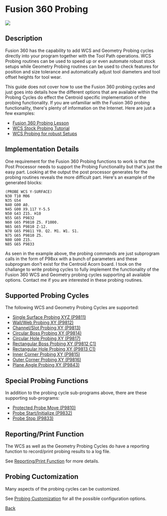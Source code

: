 # Fusion 360 Probing

![](/images/fp001.PNG)

## Description
Fusion 360 has the capability to add WCS and Geometry Probing cycles directly into your program together with the Tool Path operations. 
WCS Probing routines can be used to speed up or even automate robust stock setups while Geometry Probing routines can be used to check features for position and size tolerance and automatically adjust tool diameters and tool offset heights for tool wear.

This guide does not cover how to use the Fusion 360 probing cycles and just goes into details how the different options that are available within the Probing Cycles do effect the Centroid specific implementation of the probing functionality.
If you are unfamiliar with the Fusion 360 probing functionality, there's plenty of information on the Internet. Here are just a few examples:

* [Fusion 360 Probing Lesson](https://youtu.be/CGCSAOqCFjM) 
* [WCS Stock Probing Tutorial](https://youtu.be/STJ_m2lTEZ8)
* [WCS Probing for robust Setups](https://youtu.be/vZnPwe3ZqwE)

## Implementation Details
One requirement for the Fusion 360 Probing functions to work is that the Post Processor needs to support the Probing Functionality but that's just the easy part. 
Looking at the output the post processor generates for the probing routines reveals the more difficult part.
Here's an example of the generated blocks:

```
(PROBE WCS Y-SURFACE)
N30 T10 M06
N35 G54
N40 G00 A0.
N45 G00 X9.117 Y-5.5
N50 G43 Z15. H10
N55 G65 P9832
N60 G65 P9810 Z5. F1000.
N65 G65 P9810 Z-12.
N70 G65 P9811 Y0. Q2. M1. W1. S1.
N75 G65 P9810 Z5.
N80 G00 Z15.
N85 G65 P9833
```

As seen in the example above, the probing commands are just subprogram calls in the form of P98xx with a bunch of parameters and these subprogram don't exist for the Centroid Acorn board.
I took on the challange to write probing cycles to fully implement the functionality of the Fusion 360 WCS and Geometry probing cycles supporting all available options.
Contact me if you are interested in these probing routines.
 
## Supported Probing Cycles
The following WCS and Geometry Probing Cycles are supported:

* [Single Surface Probing XYZ (P9811)](ProbeSingleSurface.md)
* [Wall/Web Probing XY (P9812)](ProbeWall.md)
* [Channel/Slot Probing XY (P9813)](ProbeChannel.md)
* [Circular Boss Probing XY (P9814)](ProbeCircularBoss.md)
* [Circular Hole Probing XY (P9817)](ProbeCircularHole.md)
* [Rectangular Boss Probing XY (P9812 C1)](ProbeRectangularBoss.md)
* [Rectangular Hole Probing XY (P9813 C1)](ProbeRectangularHole.md)
* [Inner Corner Probing XY (P9815)](ProbeInnerCorner.md)
* [Outer Corner Probing XY (P9816)](ProbeOuterCorner.md)
* [Plane Angle Probing XY (P9843)](ProbeAngle.md)

## Special Probing Functions
In addition to the probing cycle sub-programs above, there are these supporting sub-programs:

* [Protected Probe Move (P9810)](ProbeProtectedMove.md)
* [Probe Start/Initialize (P9832)](ProbeInitialize.md)
* [Probe Stop (P9833)](ProbeStop.md)

## Reporting/Print Function
The WCS as well as the Geometry Probing Cycles do have a reporting function to record/print probing results to a log file.

See [Reporting/Print Function](ProbeReporting.md) for more details.  

## Probing Cuctomization
Many aspects of the probing cycles can be customized.

See [Probing Customization](ProbeCustomization.md) for all the possible configuration options.


[Back](index.md)

